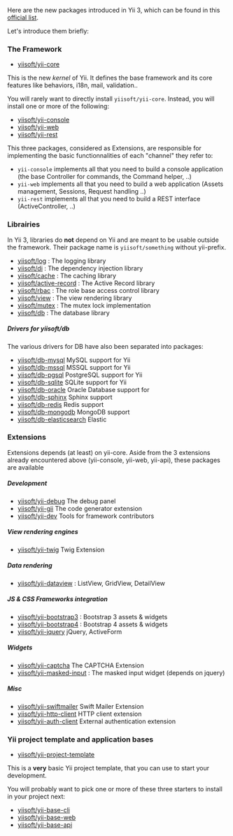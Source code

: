 Here are the new packages introduced in Yii 3, which can be found in this [official list](https://github.com/yiisoft/docs/blob/master/000-packages.md#yii-framework).

Let's introduce them briefly:

### **The Framework**

* [yiisoft/yii-core](https://github.com/yiisoft/yii-core)

This is the new *kernel* of Yii. It defines the base framework and its core features like behaviors, i18n, mail, validation..

You will rarely want to directly install `yiisoft/yii-core`. Instead, you will install one or more of the following:

* [yiisoft/yii-console](https://github.com/yiisoft/yii-console)
* [yiisoft/yii-web](https://github.com/yiisoft/yii-web)
* [yiisoft/yii-rest](https://github.com/yiisoft/yii-rest)

This three packages, considered as Extensions, are responsible for implementing the basic functionnalities of each "channel" they refer to:

 * `yii-console` implements all that you need to build a console application (the base Controller for commands, the Command helper, ..)
 * `yii-web` implements all that you need to build a web application (Assets management, Sessions, Request handling ..)
 * `yii-rest` implements all that you need to build a REST interface (ActiveController, ..)


### **Librairies**

In Yii 3, libraries do **not** depend on Yii and are meant to be usable outside the framework.
Their package name is `yiisoft/something` without yii-prefix.

* [yiisoft/log](https://github.com/yiisoft/log) : The logging library 
* [yiisoft/di](https://github.com/yiisoft/di) : The dependency injection library 
* [yiisoft/cache](https://github.com/yiisoft/cache) : The caching library 
* [yiisoft/active-record](https://github.com/yiisoft/active-record) : The Active Record library 
* [yiisoft/rbac](https://github.com/yiisoft/log) : The role base access control library 
* [yiisoft/view](https://github.com/yiisoft/view) : The view rendering library
* [yiisoft/mutex](https://github.com/yiisoft/mutex) : The mutex lock implementation
* [yiisoft/db](https://github.com/yiisoft/db) : The database library 

##### Drivers for yiisoft/db

The various drivers for DB have also been separated into packages:

  * [yiisoft/db-mysql](https://github.com/yiisoft/db-mysql) MySQL support for Yii
  * [yiisoft/db-mssql](https://github.com/yiisoft/db-mssql) MSSQL support for Yii
  * [yiisoft/db-pgsql](https://github.com/yiisoft/db-pgsql) PostgreSQL support for Yii
  * [yiisoft/db-sqlite](https://github.com/yiisoft/db-sqlite) SQLite support for Yii
  * [yiisoft/db-oracle](https://github.com/yiisoft/db-oracle) Oracle Database support for 
  * [yiisoft/db-sphinx](https://github.com/yiisoft/db-sphinx) Sphinx support
  * [yiisoft/db-redis](https://github.com/yiisoft/db-redis) Redis support
  * [yiisoft/db-mongodb](https://github.com/yiisoft/db-mongodb) MongoDB support
  * [yiisoft/db-elasticsearch](https://github.com/yiisoft/db-elasticsearch) Elastic 

### **Extensions**

Extensions depends (at least) on yii-core. Aside from the 3 extensions already encountered above (yii-console, yii-web, yii-api), these packages are available


##### Development

* [yiisoft/yii-debug](https://github.com/yiisoft/yii-debug) The debug panel
* [yiisoft/yii-gii](https://github.com/yiisoft/yii-gii) The code generator extension
* [yiisoft/yii-dev](https://github.com/yiisoft/yii-dev) Tools for framework contributors

##### View rendering engines

* [yiisoft/yii-twig](https://github.com/yiisoft/yii-twig) Twig Extension

##### Data rendering
* [yiisoft/yii-dataview](https://github.com/yiisoft/yii-dataview) : ListView, GridView, DetailView

##### JS & CSS Frameworks integration

* [yiisoft/yii-bootstrap3](https://github.com/yiisoft/yii-bootstrap3) : Bootstrap 3 assets & widgets
* [yiisoft/yii-bootstrap4](https://github.com/yiisoft/yii-bootstrap4) : Bootstrap 4 assets & widgets
* [yiisoft/yii-jquery](https://github.com/yiisoft/yii-jquery) jQuery, ActiveForm

##### Widgets
* [yiisoft/yii-captcha](https://github.com/yiisoft/yii-captcha) The CAPTCHA Extension
* [yiisoft/yii-masked-input](https://github.com/yiisoft/yii-masked-input) : The masked input widget (depends on jquery)


##### Misc
* [yiisoft/yii-swiftmailer](https://github.com/yiisoft/yii-swiftmailer) Swift Mailer Extension
* [yiisoft/yii-http-client](https://github.com/yiisoft/yii-http-client) HTTP client extension
* [yiisoft/yii-auth-client](https://github.com/yiisoft/yii-auth-client) External authentication extension

### Yii project template and application bases

* [yiisoft/yii-project-template](https://github.com/yiisoft/yii-project-template)

This is a **very** basic Yii project template, that you can use to start your development.

You will probably want to pick one or more of these three starters to install in your project next:

*  [yiisoft/yii-base-cli](https://github.com/yiisoft/yii-base-cli)
*  [yiisoft/yii-base-web](https://github.com/yiisoft/yii-base-web)
*  [yiisoft/yii-base-api](https://github.com/yiisoft/yii-base-api)
